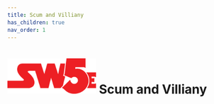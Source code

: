 ```yaml
---
title: Scum and Villiany
has_children: true
nav_order: 1
---
```


# <img src='zzImages/sw5e-logo.png' style= 'float:; width:200px;'> Scum and Villiany